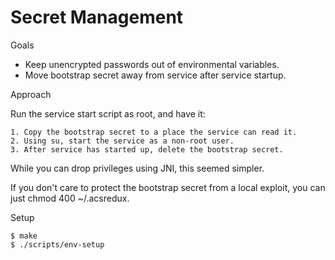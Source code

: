 # Secret Management

Goals

- Keep unencrypted passwords out of environmental variables.
- Move bootstrap secret away from service after service startup.

Approach

Run the service start script as root, and have it:

    1. Copy the bootstrap secret to a place the service can read it.
    2. Using su, start the service as a non-root user.
    3. After service has started up, delete the bootstrap secret.

While you can drop privileges using JNI, this seemed simpler.

If you don't care to protect the bootstrap secret from a local exploit,
you can just chmod 400 ~/.acsredux.

Setup

    $ make
    $ ./scripts/env-setup
